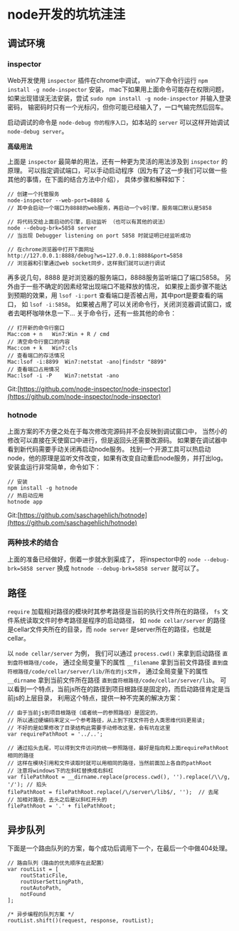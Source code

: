 # node开发的坑坑洼洼

## 调试环境

### inspector

Web开发使用 `inspector` 插件在chrome中调试，
win7下命令行运行 `npm install -g node-inspector` 安装，
mac下如果用上面命令可能存在权限问题，如果出现错误无法安装，尝试 `sudo npm install -g node-inspector` 并输入登录密码，
输密码时只有一个光标闪，但你可能已经输入了，一口气输完然后回车。

启动调试的命令是 `node-debug 你的程序入口`，如本站的 `server` 可以这样开始调试 `node-debug server`。

**高级用法** 

上面是 `inspector` 最简单的用法，还有一种更为灵活的用法涉及到 `inspector` 的原理。
可以指定调试端口，可以手动启动程序（因为有了这一步我们可以做一些其他的事情，在下面的结合方法中介绍），
具体步骤和解释如下：

    // 创建一个托管服务
    node-inspector --web-port=8888 &   
    // 其中会启动一个端口为8888的web服务，再启动一个v8引擎，服务端口默认是5858
    
    // 将代码交给上面启动的引擎，启动监听 （也可以有其他的说法）
    node --debug-brk=5858 server
    // 当出现 Debugger listening on port 5858 时就证明已经监听成功
    
    // 在chrome浏览器中打开下面网址 
    http://127.0.0.1:8888/debug?ws=127.0.0.1:8888&port=5858
    // 浏览器和引擎通过web socket同步，这样我们就可以进行调试

再多说几句，8888 是对浏览器的服务端口，8888服务监听端口了端口5858。
另外由于一些不确定的因素经常出现端口不能释放的情况，
如果按上面步骤不能达到预期的效果，用 `lsof -i:port` 查看端口是否被占用，其中port是要查看的端口，
如  `lsof -i:5858`。
如果被占用了可以关闭命令行，关闭浏览器调试窗口，或者去喝杯咖啡休息一下...
关于命令行，还有一些其他的命令： 

    // 打开新的命令行窗口
    Mac:com + n   Win7:Win + R / cmd
    // 清空命令行窗口的内容
    Mac:com + k   Win7:cls
    // 查看端口的存活情况
    Mac:lsof -i:8899  Win7:netstat -ano|findstr "8899"
    // 查看端口占用情况
    Mac:lsof -i -P    Win7:netstat -ano

Git:[https://github.com/node-inspector/node-inspector](https://github.com/node-inspector/node-inspector)

### hotnode

上面方案的不方便之处在于每次修改完源码并不会反映到调试窗口中，
当然小的修改可以直接在天使窗口中进行，但是返回头还需要改源码。
如果要在调试器中看到新代码需要手动关闭再启动node服务。
找到一个开源工具可以热启动node，他的原理是监听文件改变，如果有改变自动重启node服务，并打出log。
安装盒运行非常简单，命令如下：

    // 安装
    npm install -g hotnode
    // 热启动应用
    hotnode app

Git:[https://github.com/saschagehlich/hotnode](https://github.com/saschagehlich/hotnode)

### 两种技术的结合

上面的准备已经做好，倒着一步就水到渠成了，
将inspector中的 `node --debug-brk=5858 server` 换成 `hotnode --debug-brk=5858 server` 就可以了。

## 路径

`require` 加载相对路径的模块时其参考路径是当前的执行文件所在的路径，
`fs` 文件系统读取文件时参考路径是程序的启动路径，
如 `node cellar/server` 的路径是cellar文件夹所在的目录，而 `node server` 是server所在的路径，也就是cellar。

以 `node cellar/server` 为例，
我们可以通过 `process.cwd()` 来拿到启动路径 `直到盘符根路径/code`，
通过全局变量下的属性 `__filename` 拿到当前文件路径 `直到盘符根路径/code/cellar/server/lib/所在的js文件`，
通过全局变量下的属性 `__dirname` 拿到当前文件所在路径  `直到盘符根路径/code/cellar/server/lib`。
可以看到一个特点，当前js所在的路径到项目根路径是固定的，而启动路径肯定是当前js的上层目录，
利用这个特点，提供一种不完美的解决方案：
    
    // 由于当前js到项目根路径（或者统一的参照路径）是固定的，
    // 所以通过硬编码来定义一个参考路径，从上到下找文件符合人类思维代码更易读;
    // 不好的是如果修改了目录结构此需要手动修改这里，会有坑在这里
    var requirePathRoot = '../..';
    
    // 通过掐头去尾，可以得到文件访问的统一参照路径，最好是指向和上面requirePathRoot相同的路径
    // 这样在模块引用和文件读取时就可以用相同的路径，当然前面加上各自的pathRoot
    // 注意将windows下的左斜杠替换成右斜杠
    var filePathRoot = __dirname.replace(process.cwd(), '').replace(/\\/g, '/'); // 掐头
    filePathRoot = filePathRoot.replace(/\/server\/lib$/, '');  // 去尾
    // 加相对路径，去头之后是以斜杠开头的
    filePathRoot = '.' + filePathRoot;
    
## 异步队列

下面是一个路由队列的方案，每个成功后调用下一个，在最后一个中做404处理。

    // 路由队列（路由的优先顺序在此配置）
    var routList = [
        routStaticFile,
        routUserSettingPath,
        routAutoPath,
        notFound
    ];

    /* 异步编程的队列方案 */
    routList.shift()(request, response, routList);
    
